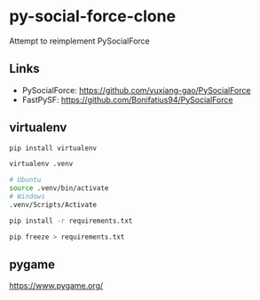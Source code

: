 # py-social-force-clone

Attempt to reimplement PySocialForce

## Links

- PySocialForce: <https://github.com/yuxiang-gao/PySocialForce>
- FastPySF: <https://github.com/Bonifatius94/PySocialForce>

## virtualenv

```bash
pip install virtualenv

virtualenv .venv

# Ubuntu
source .venv/bin/activate
# Windows
.venv/Scripts/Activate

pip install -r requirements.txt

pip freeze > requirements.txt
```

## pygame

<https://www.pygame.org/>
